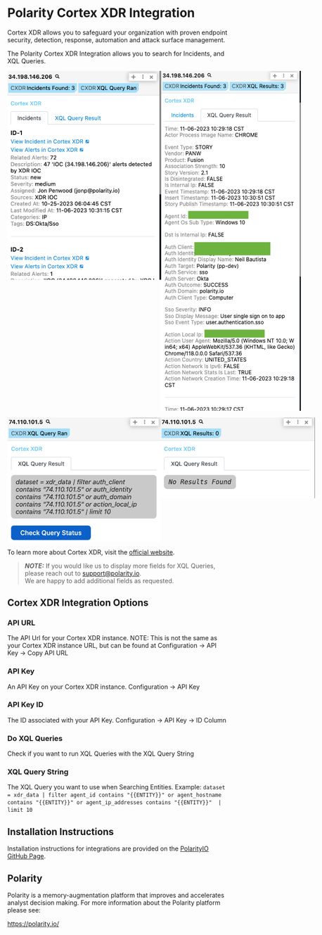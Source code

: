 # Polarity Cortex XDR Integration

Cortex XDR allows you to safeguard your organization with proven endpoint security, detection, response, automation and attack surface management.

The Polarity Cortex XDR Integration allows you to search for Incidents, and XQL Queries.

<div style="display:flex; align-items: flex-start; justify-content:flex-start; align-items:flex-start;">
  <img width="350" alt="Integration Example Incidents" src="./images/incidents.png">
  <img width="350" alt="Integration Example XQL Query Results" src="./images/xql-query-results.png">
</div>
<div style="display:flex; align-items: flex-start; justify-content:flex-start; align-items:flex-start; margin-top: 15px;">
  <img width="350" alt="Integration Example Check XQL Query Status" src="./images/check-xql-query-status.png">
  <img width="350" alt="Integration Example No XQL Query Results" src="./images/no-xql-query-results.png">
</div>

To learn more about Cortex XDR, visit the [official website](https://www.paloaltonetworks.com/cortex/cortex-xdr).

> ***NOTE:*** If you would like us to display more fields for XQL Queries, please reach out to support@polarity.io.  
> We are happy to add additional fields as requested.


## Cortex XDR Integration Options

### API URL
The API Url for your Cortex XDR instance. NOTE: This is not the same as your Cortex XDR instance URL, but can be found at Configuration -> API Key -> Copy API URL

### API Key
An API Key on your Cortex XDR instance. Configuration -> API Key

### API Key ID
The ID associated with your API Key. Configuration -> API Key -> ID Column

### Do XQL Queries
Check if you want to run XQL Queries with the XQL Query String

### XQL Query String
The XQL Query you want to use when Searching Entities. Example: `dataset = xdr_data | filter agent_id contains "{{ENTITY}}" or agent_hostname contains "{{ENTITY}}" or agent_ip_addresses contains "{{ENTITY}}"  | limit 10`


## Installation Instructions
Installation instructions for integrations are provided on the [PolarityIO GitHub Page](https://polarityio.github.io/).

## Polarity
Polarity is a memory-augmentation platform that improves and accelerates analyst decision making. For more information about the Polarity platform please see:

https://polarity.io/

